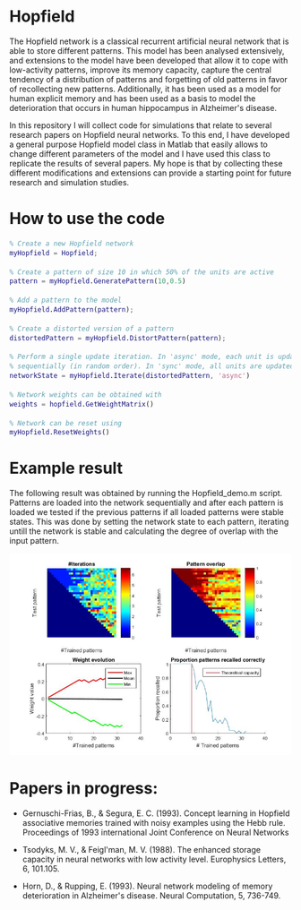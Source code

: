 # Hopfield

The Hopfield network is a classical recurrent artificial neural network that is able to store different patterns. This model has been analysed extensively, and extensions to the model have been developed that allow it to cope with low-activity patterns, improve its memory capacity, capture the central tendency of a distribution of patterns and forgetting of old patterns in favor of recollecting new patterns. Additionally, it has been used as a model for human explicit memory and has been used as a basis to model the deterioration that occurs in human hippocampus in Alzheimer's disease.

In this repository I will collect code for simulations that relate to several research papers on Hopfield neural networks. To this end, I have developed a general purpose Hopfield model class in Matlab that easily allows to change different parameters of the model and I have used this class to replicate the results of several papers. My hope is that by collecting these different modifications and extensions can provide a starting point for future research and simulation studies.

# How to use the code
```matlab
% Create a new Hopfield network
myHopfield = Hopfield;

% Create a pattern of size 10 in which 50% of the units are active
pattern = myHopfield.GeneratePattern(10,0.5)

% Add a pattern to the model
myHopfield.AddPattern(pattern);

% Create a distorted version of a pattern
distortedPattern = myHopfield.DistortPattern(pattern);

% Perform a single update iteration. In 'async' mode, each unit is updated
% sequentially (in random order). In 'sync' mode, all units are updated simultaneously
networkState = myHopfield.Iterate(distortedPattern, 'async')

% Network weights can be obtained with
weights = hopfield.GetWeightMatrix()

% Network can be reset using
myHopfield.ResetWeights()
```

# Example result
The following result was obtained by running the Hopfield_demo.m script. Patterns are loaded into the network sequentially and after each pattern is loaded we tested if the previous patterns if all loaded patterns were stable states. This was done by setting the network state to each pattern, iterating untill the network is stable and calculating the degree of overlap with the input pattern.

![Hopfield demo](/hopfield_demo.jpg?raw=true)


# Papers in progress:
- Gernuschi-Frias, B., & Segura, E. C. (1993). Concept learning in Hopfield associative memories trained with noisy examples using the Hebb rule. Proceedings of 1993 international Joint Conference on Neural Networks

- Tsodyks, M. V., & Feigl'man, M. V. (1988). The enhanced storage capacity in neural networks with low activity level. Europhysics Letters, 6, 101.105.

- Horn, D., & Rupping, E. (1993). Neural network modeling of memory deterioration in Alzheimer's disease. Neural Computation, 5, 736-749.